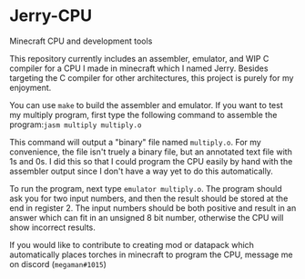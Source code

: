 # Jerry-CPU
Minecraft CPU and development tools

This repository currently includes an assembler, emulator, and WIP C compiler for a CPU I made in minecraft which I named Jerry. Besides targeting the C compiler for other architectures, this project is purely for my enjoyment. 

You can use `make` to build the assembler and emulator. If you want to test my multiply program, first type the following command to assemble the program:```jasm multiply multiply.o```

This command will output a "binary" file named `multiply.o`. For my convenience, the file isn't truely a binary file, but an annotated text file with 1s and 0s. I did this so that I could program the CPU easily by hand with the assembler output since I don't have a way yet to do this automatically.

To run the program, next type ```emulator multiply.o```. The program should ask you for two input numbers, and then the result should be stored at the end in register 2. The input numbers should be both positive and result in an answer which can fit in an unsigned 8 bit number, otherwise the CPU will show incorrect results.

If you would like to contribute to creating mod or datapack which automatically places torches in minecraft to program the CPU, message me on discord (`megaman#1015`)
